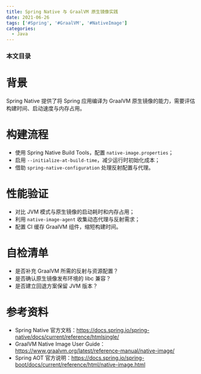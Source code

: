 ```yaml
---
title: Spring Native 与 GraalVM 原生镜像实践
date: 2021-06-26
tags: ['#Spring', '#GraalVM', '#NativeImage']
categories:
  - Java
---
```


### 本文目录
<!-- toc -->

# 背景
Spring Native 提供了将 Spring 应用编译为 GraalVM 原生镜像的能力，需要评估构建时间、启动速度与内存占用。

# 构建流程
- 使用 Spring Native Build Tools，配置 `native-image.properties`；
- 启用 `--initialize-at-build-time`，减少运行时初始化成本；
- 借助 `spring-native-configuration` 处理反射配置与代理。

# 性能验证
- 对比 JVM 模式与原生镜像的启动耗时和内存占用；
- 利用 `native-image-agent` 收集动态代理与反射需求；
- 配置 CI 缓存 GraalVM 组件，缩短构建时间。

# 自检清单
- 是否补充 GraalVM 所需的反射与资源配置？
- 是否确认原生镜像发布环境的 libc 兼容？
- 是否建立回退方案保留 JVM 版本？

# 参考资料
- Spring Native 官方文档：https://docs.spring.io/spring-native/docs/current/reference/htmlsingle/
- GraalVM Native Image User Guide：https://www.graalvm.org/latest/reference-manual/native-image/
- Spring AOT 官方说明：https://docs.spring.io/spring-boot/docs/current/reference/html/native-image.html
